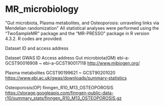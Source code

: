 # MR_microbiology
"Gut microbiota, Plasma metabolites, and Osteoporosis: unraveling links via Mendelian randomization"
All statistical analyses were performed using the “TwoSampleMR” package and the “MR-PRESSO” package in R version 4.3.2.
R codes are provided.

Dataset ID and access address

Dataset	            GWAS ID	                                  Access address
Gut microbiota(GM)	ebi-a-GCST90016908 ~ ebi-a-GCST90017118	  http://www.mibiogen.org/

Plasma metabolites	GCST90199621 ~ GCST90201020	              https://www.ebi.ac.uk/gwas/downloads/summary-statistics

Osteoporosis(OP)	  finngen_R10_M13_OSTEOPOROSIS	            https://storage.googleapis.com/finngen-public-data-r10/summary_stats/finngen_R10_M13_OSTEOPOROSIS.gz

